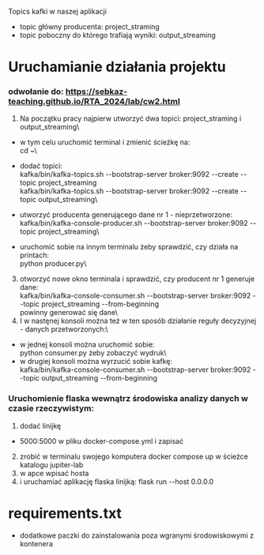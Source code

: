 Topics kafki w naszej aplikacji
* topic główny producenta: project_straming
* topic poboczny do którego trafiają wyniki: output_streaming

# Uruchamianie działania projektu
### odwołanie do: https://sebkaz-teaching.github.io/RTA_2024/lab/cw2.html

1. Na początku pracy najpierw utworzyć dwa topici: project_straming i output_streaming\
*  w tym celu uruchomić terminal i zmienić ścieżkę na:\
    cd ~\
* dodać topici:\
   kafka/bin/kafka-topics.sh --bootstrap-server broker:9092 --create --topic project_streaming\
   kafka/bin/kafka-topics.sh --bootstrap-server broker:9092 --create --topic output_streaming\
* utworzyć producenta generującego dane nr 1 - nieprzetworzone:\
   kafka/bin/kafka-console-producer.sh --bootstrap-server broker:9092 --topic project_streaming\

* uruchomić sobie na innym terminalu żeby sprawdzić, czy działa na printach:\
     python producer.py\
3. otworzyć nowe okno terminala i sprawdzić, czy producent nr 1 generuje dane:\
  kafka/bin/kafka-console-consumer.sh --bootstrap-server broker:9092 --topic project_streaming --from-beginning\
   powinny generować się dane\
4.  I w nastęnej konsoli można też w ten sposób działanie reguły decyzyjnej - danych przetworzonych:\
* w jednej konsoli można uruchomić sobie:\
python consumer.py żeby zobaczyć wydruk\
* w drugiej konsoli można wyrzucić sobie kafkę:\
kafka/bin/kafka-console-consumer.sh --bootstrap-server broker:9092 --topic output_streaming --from-beginning


    
   
   


### Uruchomienie flaska wewnątrz środowiska analizy danych w czasie rzeczywistym:

1. dodać linijkę 
- 5000:5000 w pliku docker-compose.yml i zapisać
2. zrobić w terminalu swojego komputera docker compose up w ścieżce katalogu jupiter-lab
3.  w apce wpisać hosta 
4. i uruchamiać aplikację flaska linijką:
flask run --host 0.0.0.0

# requirements.txt
*  dodatkowe paczki do zainstalowania poza wgranymi środowiskowymi z kontenera
